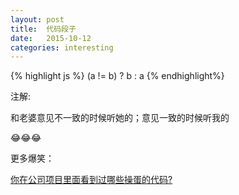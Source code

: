 ```yaml
---
layout: post
title:  代码段子
date:   2015-10-12
categories: interesting
---
```

{% highlight js %}
(a != b) ? b : a
{% endhighlight%}
 
注解:

和老婆意见不一致的时候听她的；意见一致的时候听我的

😂😂😂


更多爆笑：

[你在公司项目里面看到过哪些操蛋的代码?](http://www.zhihu.com/question/30776912)

